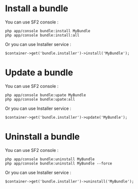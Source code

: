 Install a bundle
================

You can use SF2 console :
	
	php app/console bundle:install MyBundle
	php app/console bundle:install:all

Or you can use Installer service :
	
	$container->get('bundle.installer')->install('MyBundle');

Update a bundle
===============

You can use SF2 console :
	
	php app/console bundle:upate MyBundle
	php app/console bundle:upate:all

Or you can use Installer service :
	
	$container->get('bundle.installer')->update('MyBundle');

Uninstall a bundle
==================

You can use SF2 console :
	
	php app/console bundle:uninstall MyBundle
	php app/console bundle:uninstall MyBundle --force

Or you can use Installer service :
	
	$container->get('bundle.installer')->uninstall('MyBundle');